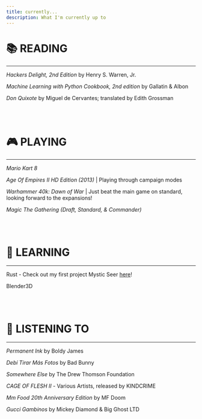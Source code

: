 ```yaml
---
title: currently...
description: What I'm currently up to
---
```


# 📚 **READING** 
---
*Hackers Delight, 2nd Edition* by Henry S. Warren, Jr.

*Machine Learning with Python Cookbook, 2nd edition* by Gallatin & Albon

*Don Quixote* by Miguel de Cervantes; translated by Edith Grossman

<br><br>

# 🎮 **PLAYING**
--------------------------------
*Mario Kart 8*

*Age Of Empires II HD Edition (2013)* | Playing through campaign modes

*Warhammer 40k: Dawn of War* | Just beat the main game on standard, looking forward to the expansions!

*Magic The Gathering (Draft, Standard, & Commander)*


<br><br>
# 📝 **LEARNING**

---
Rust - Check out my first project Mystic Seer [here](https://github.com/benjamingoodheart/mystic-seer)!

Blender3D

<br><br>
# 🎵 **LISTENING TO**

---

*Permanent Ink* by Boldy James

*Debí Tirar Más Fotos* by Bad Bunny

*Somewhere Else* by The Drew Thomson Foundation

*CAGE OF FLESH II* - Various Artists, released by KINDCRIME

*Mm Food 20th Anniversary Edition* by MF Doom

*Gucci Gambinos* by Mickey Diamond & Big Ghost LTD